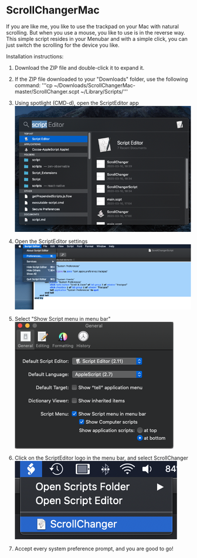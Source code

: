 # ScrollChangerMac
If you are like me, you like to use the trackpad on your Mac with natural scrolling. But when you use a mouse, you like to use is in the reverse way. 
This simple script resides in your Menubar and with a simple click, you can just switch the scrolling for the device you like.


Installation instructions:

1. Download the ZIP file and double-click it to expand it.

2. If the ZIP file downloaded to your "Downloads" folder, use the following command:
    '''cp ~/Downloads/ScrollChangerMac-master/ScrollChanger.scpt ~/Library/Scripts/'''

3. Using spotlight (CMD-d), open the ScriptEditor app
    ![](Images/Spotlight.png)

4. Open the ScriptEditor settings
    ![](Images/Settings.png)
    
5. Select "Show Script menu in menu bar"
    ![](Images/Menubar.png)

6. Click on the ScriptEditor logo in the menu bar, and select ScrollChanger
    ![](Images/Menubar2.png)
    
7.  Accept every system preference prompt, and you are good to go!
    
